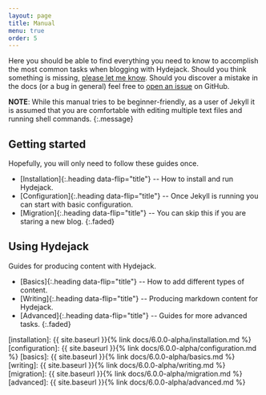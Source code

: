 ```yaml
---
layout: page
title: Manual
menu: true
order: 5
---
```


Here you should be able to find everything you need to know to accomplish the most common tasks when blogging with Hydejack.
Should you think something is missing, [please let me know](https://github.com/qwtel/hydejack/issues).
Should you discover a mistake in the docs (or a bug in general) feel free to [open an issue](https://github.com/qwtel/hydejack/issues) on GitHub.

**NOTE**: While this manual tries to be beginner-friendly, as a user of Jekyll it is assumed that you are comfortable with editing multiple text files and running shell commands. 
{:.message}

<!-- ## Table of Contents
* this unordered seed list will be replaced by toc as unordered list
{:toc}
 -->

<!-- *** -->

## Getting started
Hopefully, you will only need to follow these guides once.

* [Installation]{:.heading data-flip="title"} -- How to install and run Hydejack.
* [Configuration]{:.heading data-flip="title"} -- Once Jekyll is running you can start with basic configuration.
* [Migration]{:.heading data-flip="title"} -- You can skip this if you are staring a new blog.
{:.faded}

## Using Hydejack
Guides for producing content with Hydejack.

* [Basics]{:.heading data-flip="title"} -- How to add different types of content.
* [Writing]{:.heading data-flip="title"} -- Producing markdown content for Hydejack.
* [Advanced]{:.heading data-flip="title"} -- Guides for more advanced tasks.
{:.faded}

[installation]: {{ site.baseurl }}{% link docs/6.0.0-alpha/installation.md %}
[configuration]: {{ site.baseurl }}{% link docs/6.0.0-alpha/configuration.md %}
[basics]: {{ site.baseurl }}{% link docs/6.0.0-alpha/basics.md %}
[writing]: {{ site.baseurl }}{% link docs/6.0.0-alpha/writing.md %}
[migration]: {{ site.baseurl }}{% link docs/6.0.0-alpha/migration.md %}
[advanced]: {{ site.baseurl }}{% link docs/6.0.0-alpha/advanced.md %}
